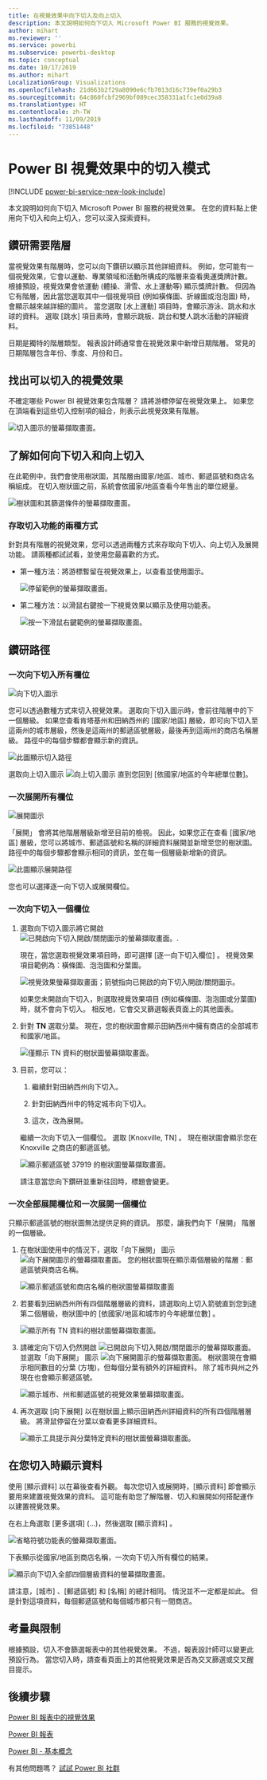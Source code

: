```yaml
---
title: 在視覺效果中向下切入及向上切入
description: 本文說明如何向下切入 Microsoft Power BI 服務的視覺效果。
author: mihart
ms.reviewer: ''
ms.service: powerbi
ms.subservice: powerbi-desktop
ms.topic: conceptual
ms.date: 10/17/2019
ms.author: mihart
LocalizationGroup: Visualizations
ms.openlocfilehash: 21d663b2f29a8090e6cfb7013d16c739ef0a29b3
ms.sourcegitcommit: 64c860fcbf2969bf089cec358331a1fc1e0d39a8
ms.translationtype: HT
ms.contentlocale: zh-TW
ms.lasthandoff: 11/09/2019
ms.locfileid: "73851448"
---
```

# <a name="drill-mode-in-a-visual-in-power-bi"></a>Power BI 視覺效果中的切入模式

[!INCLUDE [power-bi-service-new-look-include](../includes/power-bi-service-new-look-include.md)]

本文說明如何向下切入 Microsoft Power BI 服務的視覺效果。 在您的資料點上使用向下切入和向上切入，您可以深入探索資料。 

## <a name="drill-requires-a-hierarchy"></a>鑽研需要階層

當視覺效果有階層時，您可以向下鑽研以顯示其他詳細資料。 例如，您可能有一個視覺效果，它會以運動、專業領域和活動所構成的階層來查看奧運獎牌計數。 根據預設，視覺效果會依運動 (體操、滑雪、水上運動等) 顯示獎牌計數。 但因為它有階層，因此當您選取其中一個視覺項目 (例如橫條圖、折線圖或泡泡圖) 時，會顯示越來越詳細的圖片。 當您選取 [水上運動]  項目時，會顯示游泳、跳水和水球的資料。  選取 [跳水]  項目素時，會顯示跳板、跳台和雙人跳水活動的詳細資料。

日期是獨特的階層類型。  報表設計師通常會在視覺效果中新增日期階層。 常見的日期階層包含年份、季度、月份和日。 

## <a name="figure-out-which-visuals-can-be-drilled"></a>找出可以切入的視覺效果
不確定哪些 Power BI 視覺效果包含階層？ 請將游標停留在視覺效果上。 如果您在頂端看到這些切入控制項的組合，則表示此視覺效果有階層。

![切入圖示的螢幕擷取畫面。](./media/end-user-drill/power-bi-drill-icons.png)  

## <a name="learn-how-to-drill-down-and-up"></a>了解如何向下切入和向上切入

在此範例中，我們會使用樹狀圖，其階層由國家/地區、城市、郵遞區號和商店名稱組成。 在切入樹狀圖之前，系統會依國家/地區查看今年售出的單位總量。 

![樹狀圖和其篩選條件的螢幕擷取畫面。](./media/end-user-drill/power-bi-treemaps.png)  


### <a name="two-ways-to-access-the-drill-features"></a>存取切入功能的兩種方式

針對具有階層的視覺效果，您可以透過兩種方式來存取向下切入、向上切入及展開功能。 請兩種都試試看，並使用您最喜歡的方式。

- 第一種方法：將游標暫留在視覺效果上，以查看並使用圖示。  

    ![停留範例的螢幕擷取畫面。](./media/end-user-drill/power-bi-hover.png)

- 第二種方法：以滑鼠右鍵按一下視覺效果以顯示及使用功能表。

    ![按一下滑鼠右鍵範例的螢幕擷取畫面。](./media/end-user-drill/power-bi-drill-menu.png)



## <a name="drill-pathways"></a>鑽研路徑

### <a name="drill-down-all-fields-at-once"></a>一次向下切入所有欄位
![向下切入圖示](./media/end-user-drill/power-bi-drill-icon3.png)

您可以透過數種方式來切入視覺效果。 選取向下切入圖示時，會前往階層中的下一個層級。 如果您查看肯塔基州和田納西州的 [國家/地區]  層級，即可向下切入至這兩州的城市層級，然後是這兩州的郵遞區號層級，最後再到這兩州的商店名稱層級。 路徑中的每個步驟都會顯示新的資訊。

![此圖顯示切入路徑](./media/end-user-drill/power-bi-drill-path.png)

選取向上切入圖示 ![向上切入圖示](./media/end-user-drill/power-bi-drill-icon5.png) 直到您回到 [依國家/地區的今年總單位數]。

### <a name="expand-all-fields-at-once"></a>一次展開所有欄位
![展開圖示](./media/end-user-drill/power-bi-drill-icon6.png)

「展開」  會將其他階層層級新增至目前的檢視。 因此，如果您正在查看 [國家/地區]  層級，您可以將城市、郵遞區號和名稱的詳細資料展開並新增至您的樹狀圖。 路徑中的每個步驟都會顯示相同的資訊，並在每一個層級新增新的資訊。

![此圖顯示展開路徑](./media/end-user-drill/power-bi-expand-path.png)

您也可以選擇逐一向下切入或展開欄位。


### <a name="drill-down-one-field-at-a-time"></a>一次向下切入一個欄位


1. 選取向下切入圖示將它開啟 ![已開啟向下切入開啟/關閉圖示的螢幕擷取畫面。](./media/end-user-drill/power-bi-drill-icon2.png).

    現在，當您選取視覺效果項目時，即可選擇 [逐一向下切入欄位]  。 視覺效果項目範例為：橫條圖、泡泡圖和分葉圖。

    ![視覺效果螢幕擷取畫面；箭號指向已開啟的向下切入開啟/關閉圖示。](media/end-user-drill/power-bi-drill-icon-selected.png)

    如果您未開啟向下切入，則選取視覺效果項目 (例如橫條圖、泡泡圖或分葉圖) 時，就不會向下切入。 相反地，它會交叉篩選報表頁面上的其他圖表。

1. 針對 **TN** 選取分葉。 現在，您的樹狀圖會顯示田納西州中擁有商店的全部城市和國家/地區。

    ![僅顯示 TN 資料的樹狀圖螢幕擷取畫面。](media/end-user-drill/power-bi-drill-down-one.png)

1. 目前，您可以：

    1. 繼續針對田納西州向下切入。

    1. 針對田納西州中的特定城市向下切入。

    1. 這次，改為展開。

    繼續一次向下切入一個欄位。  選取 [Knoxville, TN]  。 現在樹狀圖會顯示您在 Knoxville 之商店的郵遞區號。

    ![顯示郵遞區號 37919 的樹狀圖螢幕擷取畫面。](media/end-user-drill/power-bi-drill-two.png)

    請注意當您向下鑽研並重新往回時，標題會變更。

### <a name="expand-all-and-expand-one-field-at-a-time"></a>一次全部展開欄位和一次展開一個欄位

只顯示郵遞區號的樹狀圖無法提供足夠的資訊。  那麼，讓我們向下「展開」  階層的一個層級。  

1. 在樹狀圖使用中的情況下，選取「向下展開」  圖示 ![向下展開圖示的螢幕擷取畫面](./media/end-user-drill/power-bi-drill-icon6.png)。 您的樹狀圖現在顯示兩個層級的階層：郵遞區號與商店名稱。

    ![顯示郵遞區號和商店名稱的樹狀圖螢幕擷取畫面](./media/end-user-drill/power-bi-expand-one.png)

1. 若要看到田納西州所有四個階層層級的資料，請選取向上切入箭號直到您到達第二個層級，樹狀圖中的 [依國家/地區和城市的今年總單位數]  。

    ![顯示所有 TN 資料的樹狀圖螢幕擷取畫面。](media/end-user-drill/power-bi-expand-two.png)

1. 請確定向下切入仍然開啟 ![已開啟向下切入開啟/關閉圖示的螢幕擷取畫面。](./media/end-user-drill/power-bi-drill-icon2.png) 並選取「向下展開」  圖示 ![向下展開圖示的螢幕擷取畫面](./media/end-user-drill/power-bi-drill-icon6.png)。 樹狀圖現在會顯示相同數目的分葉 (方塊)，但每個分葉有額外的詳細資料。 除了城市與州之外現在也會顯示郵遞區號。

    ![顯示城市、州和郵遞區號的視覺效果螢幕擷取畫面。](./media/end-user-drill/power-bi-expand-three.png)

1. 再次選取 [向下展開]  以在樹狀圖上顯示田納西州詳細資料的所有四個階層層級。 將滑鼠停留在分葉以查看更多詳細資料。

    ![顯示工具提示與分葉特定資料的樹狀圖螢幕擷取畫面。](./media/end-user-drill/power-bi-expand-all.png)

## <a name="show-the-data-as-you-drill"></a>在您切入時顯示資料
使用 [顯示資料]  以在幕後查看外觀。 每次您切入或展開時，[顯示資料]  即會顯示要用來建置視覺效果的資料。 這可能有助您了解階層、切入和展開如何搭配運作以建置視覺效果。 

在右上角選取 [更多選項]  (...)，然後選取 [顯示資料]  。 

![省略符號功能表的螢幕擷取畫面。](./media/end-user-drill/power-bi-ellipses.png)

下表顯示從國家/地區到商店名稱，一次向下切入所有欄位的結果。  


![顯示向下切入全部四個層級資料的螢幕擷取畫面。](./media/end-user-drill/power-bi-show-data.png)

請注意，[城市]  、[郵遞區號]  和 [名稱]  的總計相同。 情況並不一定都是如此。  但是針對這項資料，每個郵遞區號和每個城市都只有一間商店。  



## <a name="considerations-and-limitations"></a>考量與限制
根據預設，切入不會篩選報表中的其他視覺效果。 不過，報表設計師可以變更此預設行為。 當您切入時，請查看頁面上的其他視覺效果是否為交叉篩選或交叉醒目提示。


## <a name="next-steps"></a>後續步驟

[Power BI 報表中的視覺效果](../visuals/power-bi-report-visualizations.md)

[Power BI 報表](end-user-reports.md)

[Power BI - 基本概念](end-user-basic-concepts.md)

有其他問題嗎？ [試試 Power BI 社群](https://community.powerbi.com/)

